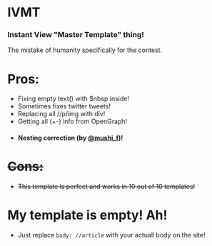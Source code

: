 # IVMT
### Instant View "Master Template" thing!
The mistake of humanity specifically for the contest.

# Pros:
* Fixing empty text() with $nbsp inside!
* Sometimes fixes twitter tweets!
* Replacing all //p/img with div!
* Getting all (+-) info from OpenGraph!
* #### Nesting correction (by [@mushi_f](https://t.me/mushi_f))!
# ~~Cons:~~
* ~~This template is perfect and works in 10 out of 10 templates!~~

# My template is empty! Ah!
* Just replace `body: //article` with your actuall body on the site!


